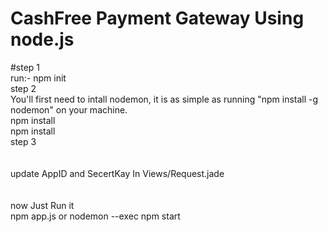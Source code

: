<h1>CashFree Payment Gateway Using node.js</h1>

#step 1 <br>
run:- npm init<br>
step 2<br>You'll first need to intall nodemon, it is as simple as running "npm install -g nodemon" on your machine.<br>
<a>npm install</a><br>
<a>npm install</a><br>
step 3<br>
<br>
<br>
update AppID and SecertKay In Views/Request.jade<br>
<br>
<br>
     now Just Run it
     <br>
     npm app.js or nodemon --exec npm start

